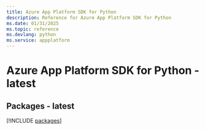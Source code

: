 ```yaml
---
title: Azure App Platform SDK for Python
description: Reference for Azure App Platform SDK for Python
ms.date: 01/31/2025
ms.topic: reference
ms.devlang: python
ms.service: appplatform
---
```

# Azure App Platform SDK for Python - latest
## Packages - latest
[!INCLUDE [packages](app-platform-index.md)]